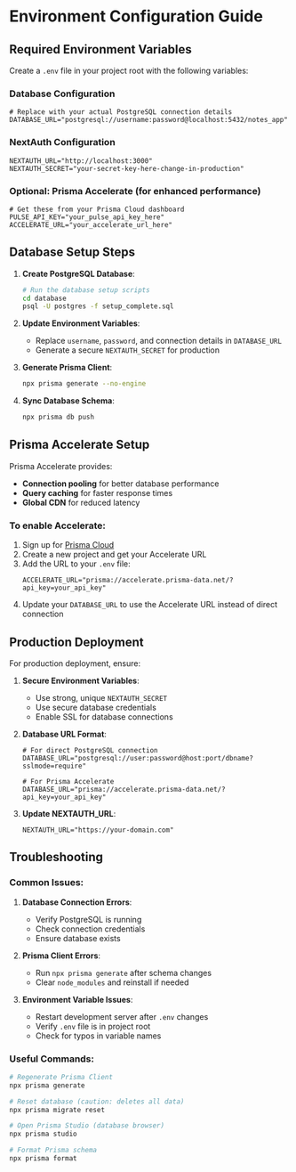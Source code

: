 # Environment Configuration Guide

## Required Environment Variables

Create a `.env` file in your project root with the following variables:

### Database Configuration
```env
# Replace with your actual PostgreSQL connection details
DATABASE_URL="postgresql://username:password@localhost:5432/notes_app"
```

### NextAuth Configuration
```env
NEXTAUTH_URL="http://localhost:3000"
NEXTAUTH_SECRET="your-secret-key-here-change-in-production"
```

### Optional: Prisma Accelerate (for enhanced performance)
```env
# Get these from your Prisma Cloud dashboard
PULSE_API_KEY="your_pulse_api_key_here"
ACCELERATE_URL="your_accelerate_url_here"
```

## Database Setup Steps

1. **Create PostgreSQL Database**:
   ```bash
   # Run the database setup scripts
   cd database
   psql -U postgres -f setup_complete.sql
   ```

2. **Update Environment Variables**:
   - Replace `username`, `password`, and connection details in `DATABASE_URL`
   - Generate a secure `NEXTAUTH_SECRET` for production

3. **Generate Prisma Client**:
   ```bash
   npx prisma generate --no-engine
   ```

4. **Sync Database Schema**:
   ```bash
   npx prisma db push
   ```

## Prisma Accelerate Setup

Prisma Accelerate provides:
- **Connection pooling** for better database performance
- **Query caching** for faster response times
- **Global CDN** for reduced latency

### To enable Accelerate:

1. Sign up for [Prisma Cloud](https://console.prisma.io/)
2. Create a new project and get your Accelerate URL
3. Add the URL to your `.env` file:
   ```env
   ACCELERATE_URL="prisma://accelerate.prisma-data.net/?api_key=your_api_key"
   ```
4. Update your `DATABASE_URL` to use the Accelerate URL instead of direct connection

## Production Deployment

For production deployment, ensure:

1. **Secure Environment Variables**:
   - Use strong, unique `NEXTAUTH_SECRET`
   - Use secure database credentials
   - Enable SSL for database connections

2. **Database URL Format**:
   ```env
   # For direct PostgreSQL connection
   DATABASE_URL="postgresql://user:password@host:port/dbname?sslmode=require"
   
   # For Prisma Accelerate
   DATABASE_URL="prisma://accelerate.prisma-data.net/?api_key=your_api_key"
   ```

3. **Update NEXTAUTH_URL**:
   ```env
   NEXTAUTH_URL="https://your-domain.com"
   ```

## Troubleshooting

### Common Issues:

1. **Database Connection Errors**:
   - Verify PostgreSQL is running
   - Check connection credentials
   - Ensure database exists

2. **Prisma Client Errors**:
   - Run `npx prisma generate` after schema changes
   - Clear `node_modules` and reinstall if needed

3. **Environment Variable Issues**:
   - Restart development server after `.env` changes
   - Verify `.env` file is in project root
   - Check for typos in variable names

### Useful Commands:

```bash
# Regenerate Prisma Client
npx prisma generate

# Reset database (caution: deletes all data)
npx prisma migrate reset

# Open Prisma Studio (database browser)
npx prisma studio

# Format Prisma schema
npx prisma format
```
